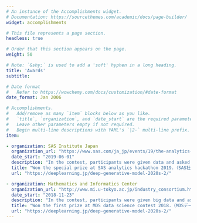 ```yaml
---
# An instance of the Accomplishments widget.
# Documentation: https://sourcethemes.com/academic/docs/page-builder/
widget: accomplishments

# This file represents a page section.
headless: true

# Order that this section appears on the page.
weight: 50

# Note: `&shy;` is used to add a 'soft' hyphen in a long heading.
title: 'Awards'
subtitle:

# Date format
#   Refer to https://wowchemy.com/docs/customization/#date-format
date_format: Jan 2006

# Accomplishments.
#   Add/remove as many `item` blocks below as you like.
#   `title`, `organization`, and `date_start` are the required parameters.
#   Leave other parameters empty if not required.
#   Begin multi-line descriptions with YAML's `|2-` multi-line prefix.
item:

- organization: SAS Institute Japan
  organization_url: "https://www.sas.com/ja_jp/events/19/the-analytics-hackathon.html#agenda.html"
  date_start: "2019-06-01"
  description: "In the contest, participants were given data and asked to construct machine learning system with high accuracy. (hackathon url: https://www.sas.com/ja_jp/events/19/the-analytics-hackathon.html#agenda.html)(article url: https://enterprisezine.jp/article/detail/12209?p=2)"
  title: "Won the special prize at SAS analytics hackathon 2019.（SAS社のThe Analytics Hackathon 2019にて特別賞）"
  url: "https://deeplearning.jp/deep-generative-model-2020s-2/"

- organization: Mathematics and Informatics Center
  organization_url: "http://www.mi.u-tokyo.ac.jp/industry_consortium.html"
  date_start: "2018-11-23"
  description: "In the contest, participants were given big data and asked to perform value-generating analysis freely. Our group won the first prize and we were able to submit a paper. See the publication section."
  title: "Won the first prize at MDS data science contest 2018.（MDSデータサイエンスコンテストで優勝）"
  url: "https://deeplearning.jp/deep-generative-model-2020s-2/"
---
```

